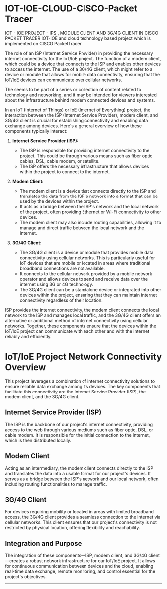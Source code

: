 # IOT-IOE-CLOUD-CISCO-Packet Tracer
IOT - IOE PROJECT - IPS , MODULE CLIENT AND 3G/4G CLIENT IN CISCO PACKET TRACER
IOT-IOE and cloud technology based project 
which is implemented on CISCO PacketTracer 

 The role of an ISP (Internet Service Provider) in providing the necessary internet connectivity for the IoT/IoE project.
 The function of a modem client, which could be a device that connects to the ISP and enables other devices to access the internet.
 The use of a 3G/4G client, which might refer to a device or module that allows for mobile data connectivity, ensuring that the IoT/IoE devices can communicate over cellular networks.

The  seems to be part of a series or collection of content related to technology and networking, and it may be intended for viewers interested about the infrastructure behind modern connected devices and systems.


In an IoT (Internet of Things) or IoE (Internet of Everything) project, the interaction between the ISP (Internet Service Provider), modem client, and 3G/4G client is crucial for establishing connectivity and enabling data exchange among devices. Here's a general overview of how these components typically interact:

1. **Internet Service Provider (ISP):**
   - The ISP is responsible for providing internet connectivity to the project. This could be through various means such as fiber optic cables, DSL, cable modem, or satellite.
   - The ISP offers the necessary infrastructure that allows devices within the project to connect to the internet.

2. **Modem Client:**
   - The modem client is a device that connects directly to the ISP and translates the data from the ISP's network into a format that can be used by the devices within the project.
   - It acts as a bridge between the ISP's network and the local network of the project, often providing Ethernet or Wi-Fi connectivity to other devices.
   - The modem client may also include routing capabilities, allowing it to manage and direct traffic between the local network and the internet.

3. **3G/4G Client:**
   - The 3G/4G client is a device or module that provides mobile data connectivity using cellular networks. This is particularly useful for IoT devices that are mobile or located in areas where traditional broadband connections are not available.
   - It connects to the cellular network provided by a mobile network operator and allows devices to send and receive data over the internet using 3G or 4G technology.
   - The 3G/4G client can be a standalone device or integrated into other devices within the project, ensuring that they can maintain internet connectivity regardless of their location.

ISP provides the internet connectivity, the modem client connects the local network to the ISP and manages local traffic, and the 3G/4G client offers an alternative or additional method of internet connectivity using cellular networks. Together, these components ensure that the devices within the IoT/IoE project can communicate with each other and with the internet reliably and efficiently.
# IoT/IoE Project Network Connectivity Overview

This project leverages a combination of internet connectivity solutions to ensure reliable data exchange among its devices. The key components that facilitate this connectivity are the Internet Service Provider (ISP), the modem client, and the 3G/4G client.

## Internet Service Provider (ISP)
The ISP is the backbone of our project's internet connectivity, providing access to the web through various mediums such as fiber optic, DSL, or cable modem. It is responsible for the initial connection to the internet, which is then distributed locally.

## Modem Client
Acting as an intermediary, the modem client connects directly to the ISP and translates the data into a usable format for our project's devices. It serves as a bridge between the ISP's network and our local network, often including routing functionalities to manage traffic.

## 3G/4G Client
For devices requiring mobility or located in areas with limited broadband access, the 3G/4G client provides a seamless connection to the internet via cellular networks. This client ensures that our project's connectivity is not restricted by physical location, offering flexibility and reachability.

## Integration and Purpose
The integration of these components—ISP, modem client, and 3G/4G client—creates a robust network infrastructure for our IoT/IoE project. It allows for continuous communication between devices and the cloud, enabling real-time data exchange, remote monitoring, and control essential for the project's objectives.

---

